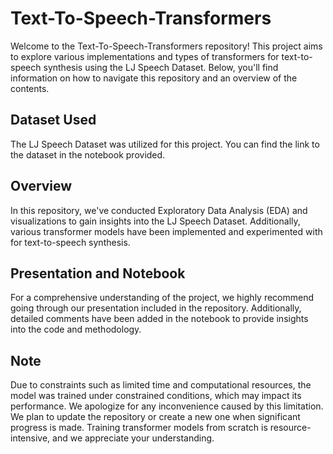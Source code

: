 # Text-To-Speech-Transformers

Welcome to the Text-To-Speech-Transformers repository! This project aims to explore various implementations and types of transformers for text-to-speech synthesis using the LJ Speech Dataset. Below, you'll find information on how to navigate this repository and an overview of the contents.

## Dataset Used
The LJ Speech Dataset was utilized for this project. You can find the link to the dataset in the notebook provided.

## Overview
In this repository, we've conducted Exploratory Data Analysis (EDA) and visualizations to gain insights into the LJ Speech Dataset. Additionally, various transformer models have been implemented and experimented with for text-to-speech synthesis.

## Presentation and Notebook
For a comprehensive understanding of the project, we highly recommend going through our presentation included in the repository. Additionally, detailed comments have been added in the notebook to provide insights into the code and methodology.

## Note
Due to constraints such as limited time and computational resources, the model was trained under constrained conditions, which may impact its performance. We apologize for any inconvenience caused by this limitation. We plan to update the repository or create a new one when significant progress is made. Training transformer models from scratch is resource-intensive, and we appreciate your understanding. 
